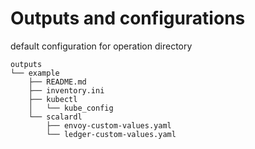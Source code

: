 # Outputs and configurations

default configuration for operation directory

```
outputs
└── example
    ├── README.md
    ├── inventory.ini
    ├── kubectl
    │   └── kube_config
    └── scalardl
        ├── envoy-custom-values.yaml
        └── ledger-custom-values.yaml
```
